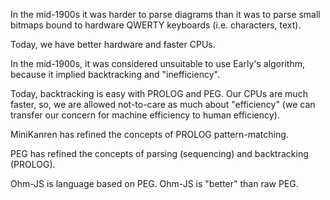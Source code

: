 In the mid-1900s it was harder to parse diagrams than it was to parse small bitmaps bound to hardware QWERTY keyboards (i.e. characters, text).

Today, we have better hardware and faster CPUs.

In the mid-1900s, it was considered unsuitable to use Early's algorithm, because it implied backtracking and "inefficiency".

Today, backtracking is easy with PROLOG and PEG.  Our CPUs are much faster, so, we are allowed not-to-care as much about "efficiency" (we can transfer our concern for machine efficiency to human efficiency).

MiniKanren has refined the concepts of PROLOG pattern-matching.

PEG has refined the concepts of parsing (sequencing) and backtracking (PROLOG).

Ohm-JS is language based on PEG.  Ohm-JS is "better" than raw PEG.